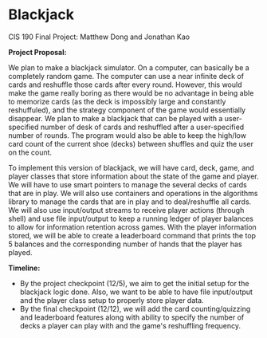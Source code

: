 # Blackjack
CIS 190 Final Project: Matthew Dong and Jonathan Kao

**Project Proposal:**

We plan to make a blackjack simulator. On a computer, can basically be a completely random game. The computer can use a near infinite deck of cards and reshuffle those cards after every round. However, this would make the game really boring as there would be no advantage in being able to memorize cards (as the deck is impossibly large and constantly reshuffuled), and the strategy component of the game would essentially disappear. We plan to make a blackjack that can be played with a user-specified number of desk of cards and reshuffled after a user-specified number of rounds. The program would also be able to keep the high/low card count of the current shoe (decks) between shuffles and quiz the user on the count. 

To implement this version of blackjack, we will have card, deck, game, and player classes that store information about the state of the game and player. We will have to use smart pointers to manage the several decks of cards that are in play. We will also use containers and operations in the algorithms library to manage the cards that are in play and to deal/reshuffle all cards. We will also use input/output streams to receive player actions (through shell) and use file input/output to keep a running ledger of player balances to allow for information retention across games. With the player information stored, we will be able to create a leaderboard command that prints the top 5 balances and the corresponding number of hands that the player has played.

**Timeline:**
 - By the project checkpoint (12/5), we aim to get the initial setup for the blackjack logic done. Also, we want to be able to have file input/output and the player class setup to properly store player data.
 - By the final checkpoint (12/12), we will add the card counting/quizzing and leaderboard features along with ability to specify the number of decks a player can play with and the game's reshuffling frequency.
